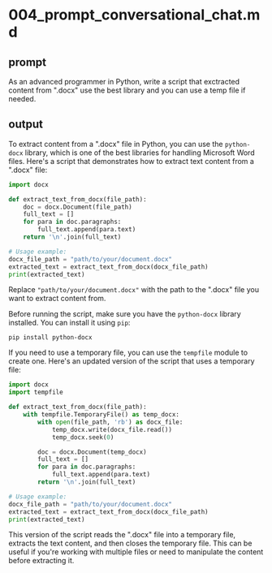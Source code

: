 # 004_prompt_conversational_chat.md

## prompt
As an advanced programmer in Python, write a script that exctracted content from ".docx" use the best library and you can use a temp file if needed.





## output

To extract content from a ".docx" file in Python, you can use the `python-docx` library, which is one of the best libraries for handling Microsoft Word files. Here's a script that demonstrates how to extract text content from a ".docx" file:

```python
import docx

def extract_text_from_docx(file_path):
    doc = docx.Document(file_path)
    full_text = []
    for para in doc.paragraphs:
        full_text.append(para.text)
    return '\n'.join(full_text)

# Usage example:
docx_file_path = "path/to/your/document.docx"
extracted_text = extract_text_from_docx(docx_file_path)
print(extracted_text)
```

Replace `"path/to/your/document.docx"` with the path to the ".docx" file you want to extract content from.

Before running the script, make sure you have the `python-docx` library installed. You can install it using `pip`:

```
pip install python-docx
```

If you need to use a temporary file, you can use the `tempfile` module to create one. Here's an updated version of the script that uses a temporary file:

```python
import docx
import tempfile

def extract_text_from_docx(file_path):
    with tempfile.TemporaryFile() as temp_docx:
        with open(file_path, 'rb') as docx_file:
            temp_docx.write(docx_file.read())
            temp_docx.seek(0)

        doc = docx.Document(temp_docx)
        full_text = []
        for para in doc.paragraphs:
            full_text.append(para.text)
        return '\n'.join(full_text)

# Usage example:
docx_file_path = "path/to/your/document.docx"
extracted_text = extract_text_from_docx(docx_file_path)
print(extracted_text)
```

This version of the script reads the ".docx" file into a temporary file, extracts the text content, and then closes the temporary file. This can be useful if you're working with multiple files or need to manipulate the content before extracting it.